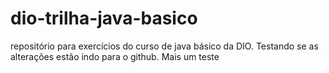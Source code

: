 # dio-trilha-java-basico
repositório para exercícios do curso de java básico da DIO. Testando se as alterações estão indo para o github. Mais um teste
